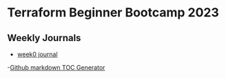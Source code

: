 # Terraform Beginner Bootcamp 2023

## Weekly Journals

- [week0 journal](journal/week0.md)


-[Github markdown TOC Generator](https://derlin.github.io/bitdowntoc/)
